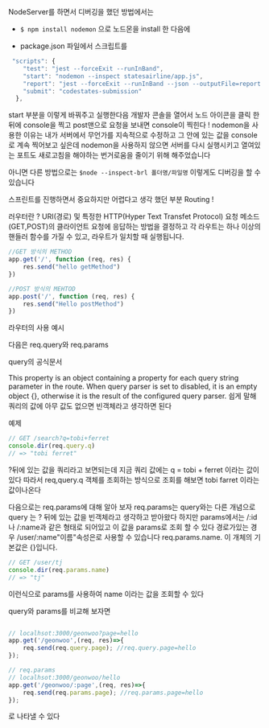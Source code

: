 NodeServer를 하면서 디버깅을 했던 방법에서는 

- ``` $ npm install nodemon ``` 으로 노드몬을 install 한 다음에

- package.json 파일에서  스크립트를 
```js
 "scripts": {
    "test": "jest --forceExit --runInBand",
    "start": "nodemon --inspect statesairline/app.js",
    "report": "jest --forceExit --runInBand --json --outputFile=report.jest.json",
    "submit": "codestates-submission"
  },
  ```
  start 부분을 이렇게 바꿔주고 실행한다음 개발자 콘솔을 열어서 노드 아이콘을 클릭 한뒤에 console을 찍고 
  post맨으로 요청을 보내면 console이 찍힌다 ! nodemon을 사용한 이유는 내가 서버에서 무언가를 지속적으로 수정하고 그 안에 있는 값을 console로 계속 찍어보고 싶은데 nodemon을 사용하지 않으면 서버를 다시 실행시키고 열여있는 포트도 새로고침을 해야하는 번거로움을 줄이기 위해 해주었습니다 

  아니면 다른 방법으로는 
  ```$node --inspect-brl 폴더명/파일명```
  이렇게도 디버깅을 할 수 있습니다 

  스프린트를 진행하면서 중요하지만 어렵다고 생각 했던 부분 Routing ! 


  러우터란 ?
URI(경로) 및 특정한 HTTP(Hyper Text Transfet Protocol) 요청 메소드(GET,POST)의 클라이언트 요청에 응답하는 방법을 결정하고  각 라우트는 하나 이상의 핸들러 함수를 가질 수 있고, 라우트가 일치할 때 실행됩니다.
```js
//GET 방식의 METHOD
app.get('/', function (req, res) {
	res.send("hello getMethod")
})

//POST 방식의 MEHTOD
app.post('/', function (req, res) {
	res.send("Hello postMethod")
})
```
라우터의 사용 예시 

다음은 req.query와 req.params

query의 공식문서 

This property is an object containing a property for each query string parameter in the route. When query parser is set to disabled, it is an empty object {}, otherwise it is the result of the configured query parser.
쉽게 말해 쿼리의 값에 아무 값도 없으면 빈객체라고 생각하면 된다 

예제
```js
// GET /search?q=tobi+ferret
console.dir(req.query.q)
// => "tobi ferret"
```
?뒤에 있는 값을 쿼리라고 보면되는데 지금 쿼리 값에는 q = tobi + ferret 이라는 값이 있다 
따라서 req,query.q 객체를 조회하는 방식으로 조회를 해보면 tobi farret 이라는 값이나온다 

다음으로는 req.params에 대해 알아 보자 
req.params는 query와는 다른 개념으로 query 는 ? 뒤에 있는 값을 빈객체라고 생각하고 받아왔다 
하지만 params에서는 /:id 나 /:name과 같은 형태로 되어있고 이 값을 params로 조회 할 수 있다 
경로가있는 경우 /user/:name"이름"속성은로 사용할 수 있습니다 req.params.name. 이 개체의 기본값은 {}입니다.
```js
// GET /user/tj
console.dir(req.params.name)
// => "tj"
```
이런식으로 params를 사용하여 name 이라는 값을 조회할 수 있다 

query와 params를 비교해 보자면 
```js

// localhsot:3000/geonwoo?page=hello
app.get('/geonwoo',(req, res)=>{
    req.send(req.query.page); //req.query.page=hello
});

// req.params
// localhsot:3000/geonwoo/hello
app.get('/geonwoo/:page',(req, res)=>{
    req.send(req.params.page); //req.params.page=hello
});
```
로 나타낼 수 있다
